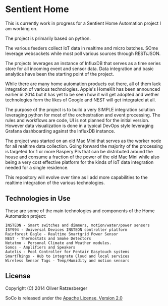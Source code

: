 Sentient Home
=============

This is currently work in progress for a Sentient Home Automation project I am working on.

The project is primarily based on python.

The various feeders collect IoT data in realtime and micro batches. SOme leverage websockets while most poll various sources through REST/JSON.

The projects leverages an instance of InfluxDB that serves as a time series store for all incoming event and sensor data. Data integration and basic analytics have been the starting point of the project.

While there are many home automation products out there, all of them lack integration of various technologies. Apple's HomeKit has been announced earlier in 2014 but it has yet to be seen how it will get adopted and wether technologies form the likes of Google and NEST will get integrated at all.

The purpose of the project is to build a very SIMPLE integration solution leveraging python for most of the orchestration and event processing. The rules and workflows are code, UI is not planned for the initial version. However data visualization is done in a typical DevOps style leveraging Grafana dashboarding against the InfluxDB instance.

The project was started on an old Mac Mini that serves as the worker node for all realtime data collection. Going forward the majority of the processing is targeted for 1 or more Raspery PIs that can be distributed around the house and consume a fraction of the power of the old Mac Mini while also being a very cost effective platform for the kinds of IoT data integration needed for a single residence.

This repository will evolve over time as I add more capabilities to the realtime integration of the various technologies.

Technologies in Use
-------------------

These are some of the main technologies and components of the Home Automation project:

    INSTEON - Smart switches and dimmers, motion/water/power sensors
    ISY994 - Universal Devices INSTEON controller platform
    Rainforest Eagle - Realtime Smartgrid Power Sensor
    NEST - Thermostats and Smoke Detectors
    Netatmo - Personal Climate and Weather modules.
    Sonos - Amplifiers and Speakers
    Autelis - Pool Controller for Pentair Easytouch systems
    SmartThings - Hub to integrate Cloud and local services
    Wireless Sensor Tags - Temp/Humidity and motion sensors

License
-------

Copyright (C) 2014 Oliver Ratzesberger

SoCo is released under the [Apache License, Version 2.0][1]

  [1]: https://github.com/fxstein/SentientHome/blob/master/README.md
